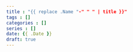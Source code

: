 ```yaml
---
title : "{{ replace .Name "-" " " | title }}"
tags : []
categories : []
series : []
date: {{ .Date }}
draft: true
---
```

